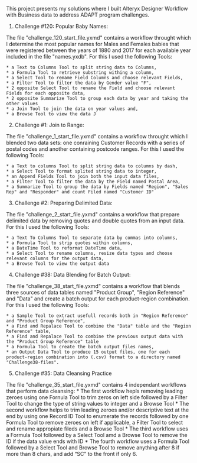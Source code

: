 
This project presents my solutions where I built Alteryx Designer Workflow with Business data to address ADAPT program challenges.


1. Challenge #120: Popular Baby Names:
 
The file "challenge_120_start_file.yxmd" contains a workflow throught which I determine the most popular names for Males and Females babies that were registered between the years of 1880 and 2017 for each available year included in the file "names.yxdb". For this I used the following Tools:

    * a Text to Columns Tool to split string data to Columns,
    * a Formula Tool to retrieve substring withing a column,
    * a Select Tool to remame Field Columns and choose relevant Fields,
    * a Filter Tool to filter the data by Gender value "F",
    * 2 opposite Select Tool to rename the Field and choose relevant Fields for each opposite data,
    * 2 opposite Summarize Tool to group each data by year and taking the other values
    * a Join Tool to join the data on year values and,
    * a Browse Tool to view the data J          


2. Challenge #1: Join to Range:

The file "challenge_1_start_file.yxmd" contains a workflow throught which I blended two data sets: one conraining Customer Records with a series of postal codes and another containing postcode ranges. For this I used the following Tools:

    * a Text to columns Tool to split string data to columns by dash,
    * a Select Tool to format splited string data to integer,
    * an Append Fields Tool to join both the input data files,
    * a Filter Tool to filter the data by the Field named Postal Area,
    * a Summarize Tool to group the data by Fields named "Region", "Sales Rep" and "Responder" and count Filed named "Customer ID"      


3. Challenge #2: Preparing Delimited Data:

The file "challenge_2_start_file.yxmd" contains a workflow that prepare delimited data by removing quotes and double quotes from an input data. For this I used the following Tools:

    * a Text To Columns Tool to separate data by commas into columns, 
    * a Formula Tool to strip quotes within columns,
    * a DateTime Tool to reformat DateTime data,
    * a Select Tool to rename columns, resize data types and choose relevant columns for the output data,
    * a Browse Tool to view the output data
 

4. Challenge #38: Data Blending for Batch Output:

The file "challenge_38_start_file.yxmd" contains a workflow that blends three sources of data tables named "Product Group", "Region Reference" and "Data" and create a batch output for each product-region combination. For this I used the following Tools:

    * a Sample Tool to extract usefull records both in "Region Reference" and "Product Group Reference",
    * a Find and Repalace Tool to combine the "Data" table and the "Region Reference" table,
    * a Find and Repalace Tool to combine the previous output data with the "Product Group Reference" table
    * a Formula Tool to create the batch output files names,
    * an Output Data Tool to produce 15 output files, one for each product-region combination into (.csv) format to a directory named "Challenge38-files".
    
5. Challenge #35: Data Cleansing Practice

The file "challenge_35_start_file.yxmd" contains 4 independant workflows that perform data cleansing:
    * The first workflow hepls removing leading zeroes using one Fornula Tool to trim zeros on left side followed by a Filter Tool to change the type of string values to integer and a Browse Tool
    * The second workflow helps to trim leading zeroes and/or descriptive text at the end by using one Record ID Tool to enumerate the records followed by one Formula Tool to remove zeroes on left if applicable, a Filter Tool to select and rename appropiate fileds and a Browse Tool
    * The third workflow uses a Formula Tool followed by a Select Tool amd a Browse Tool to remove the ID if the data value ends with ID
    * The fourth workflow uses a Formula Tool followed by a Select Tool and Browse Tool to remove anything after 8 if more than 8 chars, and add “SC” to the front if only 6.
    


